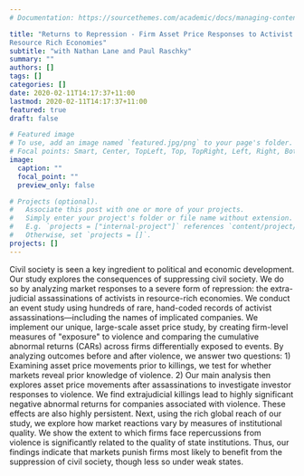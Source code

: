 ```yaml
---
# Documentation: https://sourcethemes.com/academic/docs/managing-content/

title: "Returns to Repression - Firm Asset Price Responses to Activist Assassinations in
Resource Rich Economies"
subtitle: "with Nathan Lane and Paul Raschky"
summary: ""
authors: []
tags: []
categories: []
date: 2020-02-11T14:17:37+11:00
lastmod: 2020-02-11T14:17:37+11:00
featured: true
draft: false

# Featured image
# To use, add an image named `featured.jpg/png` to your page's folder.
# Focal points: Smart, Center, TopLeft, Top, TopRight, Left, Right, BottomLeft, Bottom, BottomRight.
image:
  caption: ""
  focal_point: ""
  preview_only: false

# Projects (optional).
#   Associate this post with one or more of your projects.
#   Simply enter your project's folder or file name without extension.
#   E.g. `projects = ["internal-project"]` references `content/project/deep-learning/index.md`.
#   Otherwise, set `projects = []`.
projects: []
---
```



Civil society is seen a key ingredient to political and economic development. Our
study explores the consequences of suppressing civil society. We do so by analyzing
market responses to a severe form of repression: the extra-judicial assassinations of
activists in resource-rich economies. We conduct an event study using hundreds of
rare, hand-coded records of activist assassinations—including the names of
implicated companies. We implement our unique, large-scale asset price study, by
creating firm-level measures of "exposure" to violence and comparing the cumulative
abnormal returns (CARs) across firms differentially exposed to events. By analyzing
outcomes before and after violence, we answer two questions: 1) Examining asset
price movements prior to killings, we test for whether markets reveal prior
knowledge of violence. 2) Our main analysis then explores asset price movements
after assassinations to investigate investor responses to violence. We find extrajudicial killings lead to highly significant negative abnormal returns for companies
associated with violence. These effects are also highly persistent. Next, using the rich
global reach of our study, we explore how market reactions vary by measures of
institutional quality. We show the extent to which firms face repercussions from
violence is significantly related to the quality of state institutions. Thus, our findings
indicate that markets punish firms most likely to benefit from the suppression of civil
society, though less so under weak states.
